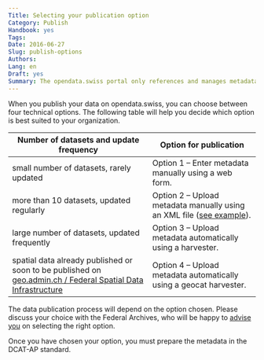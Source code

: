 ```yaml
---
Title: Selecting your publication option
Category: Publish
Handbook: yes
Tags:
Date: 2016-06-27
Slug: publish-options
Authors:
Lang: en
Draft: yes
Summary: The opendata.swiss portal only references and manages metadata. The primary data, as well as responsibility for publishing them, remain with the data supplier. The Federal Archives operate the portal, and also support and coordinate data publication.
---
```


When you publish your data on opendata.swiss, you can choose between four technical options. The following table will help you decide which option is best suited to your organization.

| Number of datasets and update frequency | Option for publication |
|-----------------------------------------|------------------------|
| small number of datasets, rarely updated | Option 1 – Enter metadata manually using a web form. |
| more than 10 datasets, updated regularly | Option 2 – Upload metadata manually using an XML file ([see example](/en/library/ch-dcat-ap)). |
| large number of datasets, updated frequently | Option 3 – Upload metadata automatically using a harvester. |
| spatial data already published or soon to be published on [geo.admin.ch / Federal Spatial Data Infrastructure](http://www.geo.admin.ch/internet/geoportal/en/home/geoadmin/mission/bgdi.html) | Option 4 – Upload metadata automatically using a geocat harvester. |

The data publication process will depend on the option chosen. Please discuss your choice with the Federal Archives, who will be happy to [advise you](mailto:opendata@bar.admin.ch) on selecting the right option.

Once you have chosen your option, you must prepare the metadata in the DCAT-AP standard.

